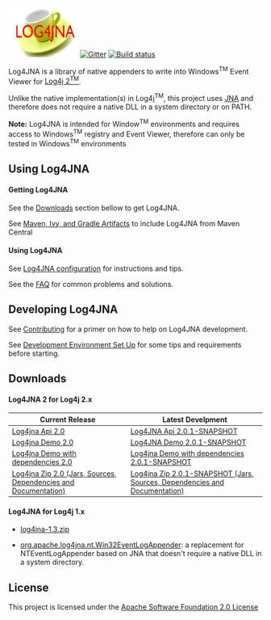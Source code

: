 ![Log4JNA](https://github.com/dblock/log4jna/raw/master/log4jna.jpg?raw=true "Log4JNA")
[![Gitter](https://badges.gitter.im/dblock/log4jna.svg)](https://gitter.im/dblock/log4jna?utm_source=badge&amp;utm_medium=badge&amp;utm_campaign=pr-badge)
[![Build status](https://ci.appveyor.com/api/projects/status/ske73kq2ilvjbt0v/branch/master?svg=true)](https://ci.appveyor.com/project/dblock/log4jna/branch/master)

Log4JNA is a library of native appenders to write into Windows<sup>TM</sup> Event Viewer for [Log4j 2<sup>TM</sup>](http://logging.apache.org/log4j/). 

Unlike the native implementation(s) in Log4j<sup>TM</sup>, this project uses [JNA](http://github.com/twall/jna) and therefore does not require a native DLL in a system directory or on PATH.

**Note:** Log4JNA is intended for Window<sup>TM</sup> environments and requires access to Windows<sup>TM</sup> registry and Event Viewer, therefore can only be tested in Windows<sup>TM</sup> environments

## Using Log4JNA

#### Getting Log4JNA

See the [Downloads](#dw) section bellow to get Log4JNA.

See [Maven, Ivy, and Gradle Artifacts](MAVENIVYGRADLE.md) to include Log4JNA from Maven Central

#### Using Log4JNA

See [Log4JNA configuration](USAGE.md) for instructions and tips.

See the [FAQ](FAQ.md) for common problems and solutions.

## Developing Log4JNA
See [Contributing](CONTRIBUTING.md) for a primer on how to help on Log4JNA development.

See [Development Environment Set Up](ENVIRONMENT.md) for some tips and requirements before starting.

## <a name="dw"></a>Downloads
#### Log4JNA 2 for Log4j 2.x

| Current Release | Latest Develpment |
| ------------- |------------- |
| [Log4jna Api 2.0](https://repository.sonatype.org/service/local/artifact/maven/redirect?r=central-proxy&g=org.dblock.log4jna&a=log4jna-api&v=RELEASE&e=jar) | [Log4JNA Api 2.0.1-SNAPSHOT](https://oss.sonatype.org/service/local/artifact/maven/redirect?r=snapshots&g=org.dblock.log4jna&a=log4jna-api&v=LATEST&e=jar) |
| [Log4jna Demo 2.0](https://repository.sonatype.org/service/local/artifact/maven/redirect?r=central-proxy&g=org.dblock.log4jna&a=log4jna-demo&v=RELEASE&e=jar) | [Log4JNA Demo 2.0.1-SNAPSHOT](https://oss.sonatype.org/service/local/artifact/maven/redirect?r=snapshots&g=org.dblock.log4jna&a=log4jna-demo&v=LATEST&e=jar) |
| [Log4jna Demo with dependencies 2.0](https://repository.sonatype.org/service/local/artifact/maven/redirect?r=central-proxy&g=org.dblock.log4jna&a=log4jna-demo&v=RELEASE&e=jar) | [Log4jna Demo with dependencies 2.0.1-SNAPSHOT](https://oss.sonatype.org/service/local/artifact/maven/redirect?r=snapshots&g=org.dblock.log4jna&a=log4jna-demo&v=LATEST&c=jar-with-dependencies&e=jar) |
| [Log4jna Zip 2.0 (Jars, Sources, Dependencies and Documentation)](https://repository.sonatype.org/service/local/artifact/maven/redirect?r=central-proxy&g=org.dblock.log4jna&a=log4jna-assembly&v=RELEASE&e=zip) | [Log4jna Zip 2.0.1-SNAPSHOT (Jars, Sources, Dependencies and Documentation)](https://oss.sonatype.org/service/local/artifact/maven/redirect?r=snapshots&g=org.dblock.log4jna&a=log4jna-assembly&v=LATEST&e=zip) |

#### Log4JNA  for Log4j 1.x
* [log4jna-1.3.zip](http://code.dblock.org/downloads/log4jna/log4jna-1.3.zip)


* [org.apache.log4jna.nt.Win32EventLogAppender](log4jna-doc/org.apache.log4jna.nt.Win32EventLogAppender.md): a replacement for NTEventLogAppender based on JNA that doesn't require a native DLL in a system directory.


License
-------
This project is licensed under the [Apache Software Foundation 2.0 License](http://www.apache.org/licenses/LICENSE-2.0)


